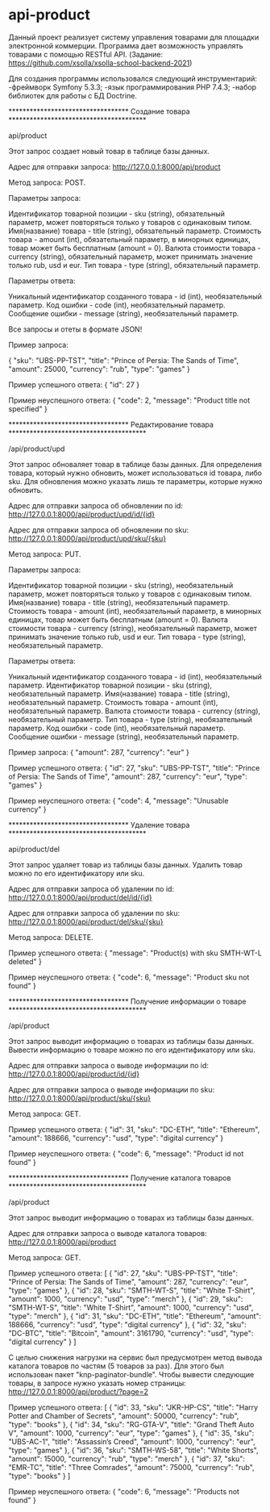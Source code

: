 # api-product

Данный проект реализует систему управления товарами для площадки электронной коммерции. Программа дает возможность управлять товарами с помощью RESTful API.
(Задание: https://github.com/xsolla/xsolla-school-backend-2021)

Для создания программы использовался следующий инструментарий:
-фреймворк Symfony 5.3.3;
-язык программирования PHP 7.4.3;
-набор библиотек для работы с БД Doctrine.



********************************** Создание товара ***************************************

api/product

Этот запрос создает новый товар в таблице базы данных.

Адрес для отправки запроса:
http://127.0.0.1:8000/api/product

Метод запроса: POST.

Параметры запроса:

Идентификатор товарной позиции - sku       (string),  обязательный параметр, может повторяться только у товаров с одинаковым типом.
Имя(название) товара           - title     (string),  обязательный параметр.
Стоимость товара               - amount    (int),     обязательный параметр, в минорных единицах, товар может быть бесплатным (amount = 0). 
Валюта стоимости товара        - currency  (string),  обязательный параметр, может принимать значение только rub, usd и eur.
Тип товара                     - type      (string),  обязательный параметр.

Параметры ответа:

Уникальный идентификатор созданного товара  - id      (int),    необязательный параметр.
Код ошибки                                  - code    (int),    необязательный параметр.
Сообщение ошибки                            - message (string), необязательный параметр.


Все запросы и отеты в формате JSON!

Пример запроса:

{
    "sku": "UBS-PP-TST",
    "title": "Prince of Persia: The Sands of Time",
    "amount": 25000,
    "currency": "rub",
    "type": "games"
}

Пример успешного ответа:
{
    "id": 27
}

Пример неуспешного ответа:
{
    "code": 2,
    "message": "Product title not specified"
}



********************************** Редактирование товара ***************************************

/api/product/upd

Этот запрос обноваляет товар в таблице базы данных. Для определения товара, который нужно обновить, может использоваться id товара, либо sku.
Для обновления можно указать лишь те параметры, которые нужно обновить.

Адрес для отправки запроса об обновлении по id:
http://127.0.0.1:8000/api/product/upd/id/{id}

Адрес для отправки запроса об обновлении по sku:
http://127.0.0.1:8000/api/product/upd/sku/{sku}

Метод запроса: PUT.

Параметры запроса:

Идентификатор товарной позиции - sku       (string),  необязательный параметр, может повторяться только у товаров с одинаковым типом.
Имя(название) товара           - title     (string),  необязательный параметр.
Стоимость товара               - amount    (int),     необязательный параметр, в минорных единицах, товар может быть бесплатным (amount = 0). 
Валюта стоимости товара        - currency  (string),  необязательный параметр, может принимать значение только rub, usd и eur.
Тип товара                     - type      (string),  необязательный параметр.

Параметры ответа:

Уникальный идентификатор созданного товара  - id        (int),     необязательный параметр.
Идентификатор товарной позиции              - sku       (string),  необязательный параметр.
Имя(название) товара                        - title     (string),  необязательный параметр.
Стоимость товара                            - amount    (int),     необязательный параметр. 
Валюта стоимости товара                     - currency  (string),  необязательный параметр.
Тип товара                                  - type      (string),  необязательный параметр.
Код ошибки                                  - code      (int),     необязательный параметр.
Сообщение ошибки                            - message   (string),  необязательный параметр.

Пример запроса:
{
    "amount": 287,
    "currency": "eur"
}

Пример успешного ответа:
{
    "id": 27,
    "sku": "UBS-PP-TST",
    "title": "Prince of Persia: The Sands of Time",
    "amount": 287,
    "currency": "eur",
    "type": "games"
}

Пример неуспешного ответа:
{
    "code": 4,
    "message": "Unusable currency"
}


********************************** Удаление товара ***************************************

api/product/del

Этот запрос удаляет товар из таблицы базы данных. Удалить товар можно по его идентификатору или sku.

Адрес для отправки запроса об удалении по id:
http://127.0.0.1:8000/api/product/del/id/{id}

Адрес для отправки запроса об удалении по sku:
http://127.0.0.1:8000/api/product/del/sku/{sku}

Метод запроса: DELETE.

Пример успешного ответа:
{
    "message": "Product(s) with sku SMTH-WT-L deleted"
}

Пример неуспешного ответа:
{
    "code": 6,
    "message": "Product sku not found"
}



********************************** Получение информации о товаре ***************************************

/api/product

Этот запрос выводит информацию о товарах из таблицы базы данных. Вывести информацию о товаре можно по его идентификатору или sku.

Адрес для отправки запроса о выводе информации по id:
http://127.0.0.1:8000/api/product/id/{id}

Адрес для отправки запроса о выводе информации по sku:
http://127.0.0.1:8000/api/product/sku/{sku}

Метод запроса: GET.

Пример успешного ответа:
{
    "id": 31,
    "sku": "DС-ETH",
    "title": "Ethereum",
    "amount": 188666,
    "currency": "usd",
    "type": "digital currency"
}

Пример неуспешного ответа:
{
    "code": 6,
    "message": "Product id not found"
}



********************************** Получение каталога товаров ***************************************

/api/product

Этот запрос выводит информацию о товарах из таблицы базы данных. 

Адрес для отправки запроса о выводе каталога товаров:
http://127.0.0.1:8000/api/product

Метод запроса: GET.

Пример успешного ответа:
[
    {
        "id": 27,
        "sku": "UBS-PP-TST",
        "title": "Prince of Persia: The Sands of Time",
        "amount": 287,
        "currency": "eur",
        "type": "games"
    },
    {
        "id": 28,
        "sku": "SMTH-WT-S",
        "title": "White T-Shirt",
        "amount": 1000,
        "currency": "usd",
        "type": "merch"
    },
    {
        "id": 29,
        "sku": "SMTH-WT-S",
        "title": "White T-Shirt",
        "amount": 1000,
        "currency": "usd",
        "type": "merch"
    },
    {
        "id": 31,
        "sku": "DС-ETH",
        "title": "Ethereum",
        "amount": 188666,
        "currency": "usd",
        "type": "digital currency"
    },
    {
        "id": 32,
        "sku": "DС-BTC",
        "title": "Bitcoin",
        "amount": 3161790,
        "currency": "usd",
        "type": "digital currency"
    }
]

С целью снижения нагрузки на сервис был предусмотрен метод вывода каталога товаров по частям (5 товаров за раз). Для этого был использован пакет "knp-paginator-bundle".
Чтобы вывести следующие товары, в запросе нужно указать номер страницы: http://127.0.0.1:8000/api/product/?page=2

Пример успешного ответа:
[
    {
        "id": 33,
        "sku": "JKR-HP-CS",
        "title": "Harry Potter and Chamber of Secrets",
        "amount": 50000,
        "currency": "rub",
        "type": "books"
    },
    {
        "id": 34,
        "sku": "RG-GTA-V",
        "title": "Grand Theft Auto V",
        "amount": 1000,
        "currency": "eur",
        "type": "games"
    },
    {
        "id": 35,
        "sku": "UBS-AC-1",
        "title": "Assassin’s Creed",
        "amount": 1000,
        "currency": "eur",
        "type": "games"
    },
    {
        "id": 36,
        "sku": "SMTH-WS-58",
        "title": "White Shorts",
        "amount": 15000,
        "currency": "rub",
        "type": "merch"
    },
    {
        "id": 37,
        "sku": "EMR-TC",
        "title": "Three Comrades",
        "amount": 75000,
        "currency": "rub",
        "type": "books"
    }
]


Пример неуспешного ответа:
{
    "code": 6,
    "message": "Products not found"
}
